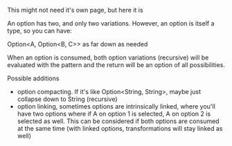 This might not need it's own page, but here it is

An option has two, and only two variations. However, an option is itself a type, so you can have:

Option\<A, Option\<B, C>> as far down as needed

When an option is consumed, both option variations (recursive) will be evaluated with the pattern and the return will be an option of all possibilities. 

Possible additions
* option compacting. If it's like Option\<String, String>, maybe just collapse down to String (recursive)
* option linking, sometimes options are intrinsically linked, where you'll have two options where if A on option 1 is selected, A on option 2 is selected as well. This can be considered if both options are consumed at the same time (with linked options, transformations will stay linked as well)